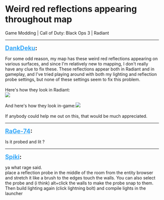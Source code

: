 # Weird red reflections appearing throughout map
Game Modding | Call of Duty: Black Ops 3 | Radiant

---
<strong style="font-size: 1.4em;"><span style="text-decoration: underline;text-decoration-color: #34a7f9;"><span style="color:#34a7f9;">DankDeku</span></span>:</strong>

<p>For some odd reason, my map has these weird red reflections appearing on various surfaces, and since I&#39;m relatively new to mapping, I don&#39;t really have any clue to fix these. These reflections appear both in Radiant and in gameplay, and I&#39;ve tried playing around with both my lighting and reflection probe settings, but none of these settings seem to fix this problem.<br /><br />Here&#39;s how they look in Radiant:<br /><img style="max-width: 500px;" src="{{ '/wiki/threads/assets/a.956.jpg' | relative_url }}"><br /><br />And here&#39;s how they look in-game:<img style="max-width: 500px;" src="{{ '/wiki/threads/assets/a.957.jpg' | relative_url }}"><br /><br />If anybody could help me out on this, that would be much appreciated.</p>

---
<strong style="font-size: 1.4em;"><span style="text-decoration: underline;text-decoration-color: #34a7f9;"><span style="color:#34a7f9;">RaGe-74</span></span>:</strong>

<p>Is it probed and lit ?</p>

---
<strong style="font-size: 1.4em;"><span style="text-decoration: underline;text-decoration-color: #34a7f9;"><span style="color:#34a7f9;">Spiki</span></span>:</strong>

<p>ya what rage said.<br />place a reflection probe in the middle of the room from the entity browser and stretch it like a brush to the edges touch the walls. You can also select the probe and (i think) alt+click the walls to make the probe snap to them.<br />Then build lighting again (click lightning bolt) and compile lights in the launcher</p>
